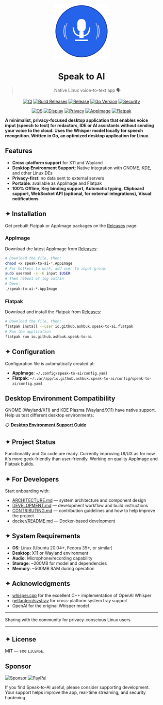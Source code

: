<div align="center">

<img src="https://github.com/AshBuk/speak-to-ai/raw/master/icons/io.github.ashbuk.speak-to-ai.svg" width="180" height="180" alt="Speak to AI"/>

# Speak to AI

> Native Linux voice-to-text app 🗣️ 

</div>

<div align="center">

[![CI](https://github.com/AshBuk/speak-to-ai/actions/workflows/ci.yml/badge.svg)](https://github.com/AshBuk/speak-to-ai/actions/workflows/ci.yml)
[![Build Releases](https://github.com/AshBuk/speak-to-ai/actions/workflows/build-releases.yml/badge.svg)](https://github.com/AshBuk/speak-to-ai/actions/workflows/build-releases.yml)
[![Release](https://img.shields.io/github/v/release/AshBuk/speak-to-ai?sort=semver)](https://github.com/AshBuk/speak-to-ai/releases)
[![Go Version](https://img.shields.io/badge/go-1.24-00ADD8?logo=go)](https://go.dev/)
[![Security](https://snyk.io/test/github/AshBuk/speak-to-ai/badge.svg)](https://snyk.io/test/github/AshBuk/speak-to-ai)

[![OS](https://img.shields.io/badge/OS-Linux-34a853?logo=linux)](#-system-requirements)
[![Display](https://img.shields.io/badge/Display-Wayland%20%2F%20X11-ff69b4)](#-features)
[![Privacy](https://img.shields.io/badge/Privacy-Offline-blueviolet)](#-features)
[![AppImage](https://img.shields.io/badge/AppImage-available-0a7cff?logo=appimage)](https://github.com/AshBuk/speak-to-ai/releases)
[![Flatpak](https://img.shields.io/badge/Flatpak-available-4a90e2?logo=flatpak)](https://github.com/AshBuk/speak-to-ai/releases)

</div>

 **A minimalist, privacy-focused desktop application that enables voice input (speech to text) for redactors, IDE or AI assistants without sending your voice to the cloud. Uses the Whisper model locally for speech recognition. Written in Go, an optimized desktop application for Linux.**

## Features

- **Cross-platform support** for X11 and Wayland
- **Desktop Environment Support**: Native integration with GNOME, KDE, and other Linux DEs
- **Privacy-first**: no data sent to external servers
- **Portable**: available as AppImage and Flatpak
- **100% Offline, Key binding support, Automatic typing, Clipboard support, WebSocket API (optional, for external integrations), Visual notifications**

## ✦ Installation

Get prebuilt Flatpak or AppImage packages on the [Releases](https://github.com/AshBuk/speak-to-ai/releases) page:

### AppImage

Download the latest AppImage from [Releases](https://github.com/AshBuk/speak-to-ai/releases):

```bash
# Download the file, then:
chmod +x speak-to-ai-*.AppImage
# For hotkeys to work, add user to input group:
sudo usermod -a -G input $USER
# Then reboot or log out/in
# Open:
./speak-to-ai-*.AppImage
```

### Flatpak

Download and install the Flatpak from [Releases](https://github.com/AshBuk/speak-to-ai/releases):

```bash
# Download the file, then:
flatpak install --user io.github.ashbuk.speak-to-ai.flatpak
# Run the application
flatpak run io.github.ashbuk.speak-to-ai
```

## ✦ Configuration

Configuration file is automatically created at:
- **AppImage**: `~/.config/speak-to-ai/config.yaml`
- **Flatpak**: `~/.var/app/io.github.ashbuk.speak-to-ai/config/speak-to-ai/config.yaml`

## Desktop Environment Compatibility

GNOME (Wayland/X11) and KDE Plasma (Wayland/X11) have native support. Help us test different desktop environments:

📋 **[Desktop Environment Support Guide](Desktop_Environment_Support.md)**

## ✦ Project Status

Functionality and Go code are ready. Currently improving UI/UX as for now it's more geek-friendly than user-friendly. Working on quality AppImage and Flatpak builds.


## ✦ For Developers

Start onboarding with:

- [ARCHITECTURE.md](ARCHITECTURE.md) — system architecture and component design
- [DEVELOPMENT.md](DEVELOPMENT.md) — development workflow and build instructions
- [CONTRIBUTING.md](CONTRIBUTING.md) — contribution guidelines and how to help improve the project
- [docker/README.md](docker/README.md) — Docker-based development


## ✦ System Requirements

- **OS**: Linux (Ubuntu 20.04+, Fedora 35+, or similar)
- **Desktop**: X11 or Wayland environment
- **Audio**: Microphone/recording capability
- **Storage**: ~200MB for model and dependencies
- **Memory**: ~500MB RAM during operation

## ✦ Acknowledgments

- [whisper.cpp](https://github.com/ggerganov/whisper.cpp) for the excellent C++ implementation of OpenAI Whisper
- [getlantern/systray](https://github.com/getlantern/systray) for cross-platform system tray support
- OpenAI for the original Whisper model

---

Sharing with the community for privacy-conscious Linux users

---
## ✦ License

MIT — see `LICENSE`.

## Sponsor

[![Sponsor](https://img.shields.io/badge/Sponsor-💖-pink?style=for-the-badge&logo=github)](https://github.com/sponsors/AshBuk) [![PayPal](https://img.shields.io/badge/PayPal-00457C?style=for-the-badge&logo=paypal&logoColor=white)](https://www.paypal.com/donate/?hosted_button_id=R3HZH8DX7SCJG)

If you find Speak-to-AI useful, please consider supporting development. Your support helps improve the app, real-time streaming, and security hardening.

